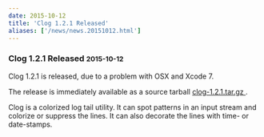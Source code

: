 ```yaml
---
date: 2015-10-12
title: 'Clog 1.2.1 Released'
aliases: ['/news/news.20151012.html']
---
```

<div class="col-md-8 main">
 <div class="row">
  <h3>
   Clog 1.2.1 Released
   <small>
    2015-10-12
   </small>
  </h3>
  <p>
   Clog 1.2.1 is released, due to a problem with OSX and Xcode 7.
  </p>
  <p>
   The release is immediately available as a source tarball
   <a href="http://tasktools.org/download/clog-1.2.1.tar.gz">
    clog-1.2.1.tar.gz
   </a>
   .
  </p>
  <p>
   Clog is a colorized log tail utility. It can spot patterns in an
            input stream and colorize or suppress the lines. It can also
            decorate the lines with time- or date-stamps.
  </p>
  <br/>
  <br/>
 </div>
</div>

